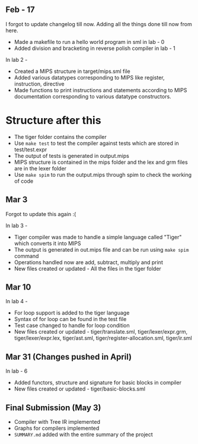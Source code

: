 ## Feb - 17
I forgot to update changelog till now. Adding all the things done till now from here.
- Made a makefile to run a hello world program in sml in lab - 0
- Added division and bracketing in reverse polish compiler in lab - 1

In lab 2 -
- Created a MIPS structure in target/mips.sml file
- Added various datatypes corresponding to MIPS like register, instruction, directive
- Made functions to print instructions and statements according to MIPS documentation corresponding to various datatype constructors.  

# Structure after this
- The tiger folder contains the compiler
- Use `make test` to test the compiler against tests which are stored in test/test.expr
- The output of tests is generated in output.mips
- MIPS structure is contained in the mips folder and the lex and grm files are in the lexer folder
- Use `make spim` to run the output.mips through spim to check the working of code
## Mar 3
Forgot to update this again :(

In lab 3 -
- Tiger compiler was made to handle a simple language called "Tiger" which converts it into MIPS
- The output is generated in out.mips file and can be run using `make spim` command
- Operations handled now are add, subtract, multiply and print
- New files created or updated - All the files in the tiger folder
 
## Mar 10

In lab 4 - 
- For loop support is added to the tiger language
- Syntax of for loop can be found in the test file
- Test case changed to handle for loop condition
- New files created or updated - tiger/translate.sml, tiger/lexer/expr.grm, tiger/lexer/expr.lex, tiger/ast.sml, tiger/register-allocation.sml, tiger/ir.sml

## Mar 31 (Changes pushed in April)

In lab - 6
- Added functors, structure and signature for basic blocks in compiler
- New files created or updated - tiger/basic-blocks.sml

## Final Submission (May 3)
- Compiler with Tree IR implemented
- Graphs for compilers implemented
- `SUMMARY.md` added with the entire summary of the project
